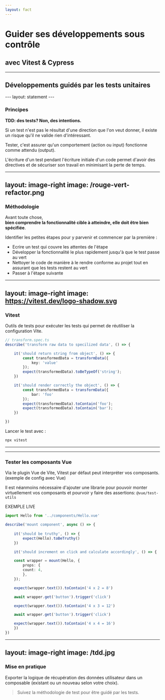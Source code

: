 ```yaml
---
layout: fact
---
```

# Guider ses développements sous contrôle

## avec Vitest & Cypress

---

## Développements guidés par les tests unitaires

<Toc text-2xl mt-10 mode="filterOnlyCurrentTree" minDepth="3" />
---
layout: statement
---

### Principes

**TDD: des tests? Non, des intentions.**

<v-clicks fade>

Si un test n'est pas le résultat d'une direction que l'on veut donner, il existe un risque qu'il ne valide rien d'intéressant.

Tester, c'est assurer qu'un comportement (action ou input) fonctionne comme attendu (output).

L'écriture d'un test pendant l'écriture initiale d'un code permet d'avoir des directives et de sécuriser son travail en minimisant la perte de temps.

</v-clicks>

---
layout: image-right
image: /rouge-vert-refactor.png
---

### Méthodologie

Avant toute chose,  
**bien comprendre la fonctionnalité cible à atteindre, elle doit être bien spécifiée**.

Identifier les petites étapes pour y parvenir et commencer par la première :

- Ecrire un test qui couvre les attentes de l'étape
- Développer la fonctionnalité le plus rapidement jusqu'à que le test passe au vert
- Nettoyer le code de manière à le rendre conforme au projet tout en assurant que les tests restent au vert
- Passer à l'étape suivante
---
layout: image-right
image: https://vitest.dev/logo-shadow.svg
---

### Vitest <Reference to="https://vitest.dev" />

Outils de tests pour exécuter les tests qui permet de réutiliser la configuration Vite.

<style>
.shiki-container {
  --slidev-code-font-size: 10px;
  --slidev-code-line-height: 12px;
}
</style>

```ts
// transform.spec.ts
describe('transform raw data to specilized data', () => {

    it('should return string from object', () => {
        const transformedData = transformData({ 
            key: 'value' 
        });
        expect(transformedData).toBeTypeOf('string');
    })

    it('should render correctly the object', () => {
        const transformedData = transformData({ 
            bar: 'foo' 
        });
        expect(transformedData).toContain('foo');
        expect(transformedData).toContain('bar');
    })

})
```

Lancer le test avec :

```bash
npx vitest
```

---
---
### Tester les composants Vue

Via le plugin Vue de Vite, Vitest par défaut peut interpréter vos composants. (<Reference to="https://github.com/vitest-dev/vitest/blob/main/examples/vue/vitest.config.ts">exemple de config avec Vue</Reference>)

Il est néanmoins nécessaire d'ajouter une librarie pour pouvoir monter virtuellement vos composants et pourvoir y faire des assertions: `@vue/test-utils`

<Reference to="https://stackblitz.com/fork/github/vitest-dev/vitest/tree/main/examples/vue?initialPath=__vitest__" absolute>EXEMPLE LIVE</Reference>

<style>
.shiki-container {
  --slidev-code-font-size: 10px;
  --slidev-code-line-height: 12px;
}
</style>

```ts
import Hello from '../components/Hello.vue'

describe('mount component', async () => {
 
    it('should be truthy', () => {
        expect(Hello).toBeTruthy()
    })

    it('should increment on click and calculate accordingly', () => {

    const wrapper = mount(Hello, {
        props: {
        count: 4,
        },
    });

    expect(wrapper.text()).toContain('4 x 2 = 8')

    await wrapper.get('button').trigger('click')

    expect(wrapper.text()).toContain('4 x 3 = 12')

    await wrapper.get('button').trigger('click')

    expect(wrapper.text()).toContain('4 x 4 = 16')
    })
})
```
---
layout: image-right
image: /tdd.jpg
---
### Mise en pratique

<p text-xl>

Exporter la logique de récupération des données utilisateur dans un composable (existant ou un nouveau selon votre choix).


</p>

> Suivez la méthodologie de test pour être guidé par les tests.